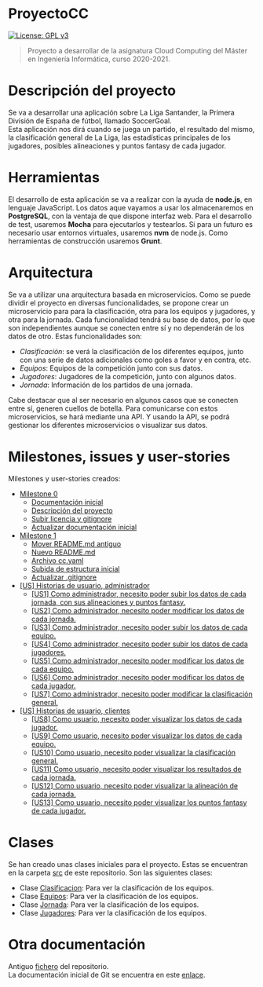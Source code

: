 # ProyectoCC
[![License: GPL v3](https://img.shields.io/badge/License-GPLv3-blue.svg)](https://www.gnu.org/licenses/gpl-3.0)
>Proyecto a desarrollar de la asignatura Cloud Computing del Máster en Ingeniería Informática, curso 2020-2021.

# Descripción del proyecto
Se va a desarrollar una aplicación sobre La Liga Santander, la Primera División de España de fútbol, llamado SoccerGoal.\
Esta aplicación nos dirá cuando se juega un partido, el resultado del mismo, la clasificación general de La Liga, las estadísticas principales de los jugadores, posibles alineaciones y puntos fantasy de cada jugador.

# Herramientas
El desarrollo de esta aplicación se va a realizar con la ayuda de **node.js**, en lenguaje JavaScript. Los datos aque vayamos a usar los almacenaremos en **PostgreSQL**, con la ventaja de que dispone interfaz web. Para el desarrollo de test, usaremos **Mocha** para ejecutarlos y testearlos. Si para un futuro es necesario usar entornos virtuales, usaremos **nvm** de node.js. Como herramientas de construcción usaremos **Grunt**.

# Arquitectura
Se va a utilizar una arquitectura basada en microservicios. Como se puede dividir el proyecto en diversas funcionalidades, se propone crear un microservicio para  para la clasificación, otra para los equipos y jugadores, y otra para la jornada. Cada funcionalidad tendrá su base de datos, por lo que son independientes aunque se conecten entre sí y no dependerán de los datos de otro. Estas funcionalidades son:
- *Clasificación*: se verá la clasificación de los diferentes equipos, junto con una serie de datos adicionales como goles a favor y en contra, etc.
- *Equipos*: Equipos de la competición junto con sus datos.
- *Jugadores*: Jugadores de la competición, junto con algunos datos.
- *Jornada*: Información de los partidos de una jornada.

Cabe destacar que al ser necesario en algunos casos que se conecten entre sí, generen cuellos de botella.
Para comunicarse con estos microservicios, se hará mediante una API. Y usando la API, se podrá gestionar los diferentes microservicios o visualizar sus datos.

# Milestones, issues y user-stories
Milestones y user-stories creados:
- [Milestone 0](https://github.com/Nastard/SoccerGoal-ProyectoCC/milestone/1)
	- [Documentación inicial](https://github.com/Nastard/SoccerGoal-ProyectoCC/issues/1)
	- [Descripción del proyecto](https://github.com/Nastard/SoccerGoal-ProyectoCC/issues/2)
	- [Subir licencia y gitignore](https://github.com/Nastard/SoccerGoal-ProyectoCC/issues/3)
	- [Actualizar documentación inicial](https://github.com/Nastard/SoccerGoal-ProyectoCC/issues/4)
- [Milestone 1](https://github.com/Nastard/SoccerGoal-ProyectoCC/milestone/2)
	- [Mover README.md antiguo](https://github.com/Nastard/SoccerGoal-ProyectoCC/issues/18)
	- [Nuevo README.md](https://github.com/Nastard/SoccerGoal-ProyectoCC/issues/19)
	- [Archivo cc.yaml](https://github.com/Nastard/SoccerGoal-ProyectoCC/issues/20)
	- [Subida de estructura inicial](https://github.com/Nastard/SoccerGoal-ProyectoCC/issues/21)
	- [Actualizar .gitignore](https://github.com/Nastard/SoccerGoal-ProyectoCC/issues/22)
- [[US] Historias de usuario, administrador](https://github.com/Nastard/SoccerGoal-ProyectoCC/milestone/3)
	- [[US1] Como administrador, necesito poder subir los datos de cada jornada, con sus alineaciones y puntos fantasy.](https://github.com/Nastard/SoccerGoal-ProyectoCC/issues/5)
	- [[US2] Como administrador, necesito poder modificar los datos de cada jornada.](https://github.com/Nastard/SoccerGoal-ProyectoCC/issues/6)
	- [[US3] Como administrador, necesito poder subir los datos de cada equipo.](https://github.com/Nastard/SoccerGoal-ProyectoCC/issues7)
	- [[US4] Como administrador, necesito poder subir los datos de cada jugadores.](https://github.com/Nastard/SoccerGoal-ProyectoCC/issues8)
	- [[US5] Como administrador, necesito poder modificar los datos de cada equipo.](https://github.com/Nastard/SoccerGoal-ProyectoCC/issues9)
	- [[US6] Como administrador, necesito poder modificar los datos de cada jugador.](https://github.com/Nastard/SoccerGoal-ProyectoCC/issues10)
	- [[US7] Como administrador, necesito poder modificar la clasificación general.](https://github.com/Nastard/SoccerGoal-ProyectoCC/issues/11)
- [[US] Historias de usuario, clientes](https://github.com/Nastard/SoccerGoal-ProyectoCC/milestone/4)
	- [[US8] Como usuario, necesito poder visualizar los datos de cada jugador.](https://github.com/Nastard/SoccerGoal-ProyectoCC/issues/12)
	- [[US9] Como usuario, necesito poder visualizar los datos de cada equipo.](https://github.com/Nastard/SoccerGoal-ProyectoCC/issues/13)
	- [[US10] Como usuario, necesito poder visualizar la clasificación general.](https://github.com/Nastard/SoccerGoal-ProyectoCC/issues/14)
	- [[US11] Como usuario, necesito poder visualizar los resultados de cada jornada.](https://github.com/Nastard/SoccerGoal-ProyectoCC/issues/15)
	- [[US12] Como usuario, necesito poder visualizar la alineación de cada jornada.](https://github.com/Nastard/SoccerGoal-ProyectoCC/issues/16)
	- [[US13] Como usuario, necesito poder visualizar los puntos fantasy de cada jugador.](https://github.com/Nastard/SoccerGoal-ProyectoCC/issues/17)

# Clases
Se han creado unas clases iniciales para el proyecto. Estas se encuentran en la carpeta [src](https://github.com/Nastard/ProyectoCC/tree/main/src/) de este repositorio. Son las siguientes clases:
- Clase [Clasificacion](https://github.com/Nastard/ProyectoCC/tree/main/src/Clasificacion.js): Para ver la clasificación de los equipos.
- Clase [Equipos](https://github.com/Nastard/ProyectoCC/tree/main/src/Equipos.js): Para ver la clasificación de los equipos.
- Clase [Jornada](https://github.com/Nastard/ProyectoCC/tree/main/src/Jornada.js): Para ver la clasificación de los equipos.
- Clase [Jugadores](https://github.com/Nastard/ProyectoCC/tree/main/src/Jugadores.js): Para ver la clasificación de los equipos.

# Otra documentación
Antiguo [fichero](https://github.com/Nastard/ProyectoCC/tree/main/docs/READMEv0.1.md) del repositorio.  
La documentación inicial de Git se encuentra en este [enlace](https://github.com/Nastard/ProyectoCC/tree/main/docs/documentacion_inicial.md).
